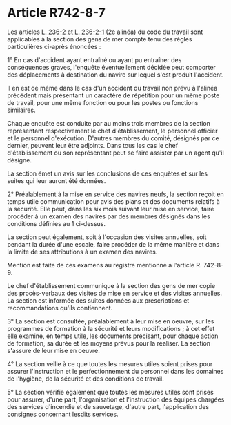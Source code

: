 # Article R742-8-7

Les articles [L. 236-2 et L. 236-2-1][1] (2e alinéa) du code du travail sont applicables à la section des gens de mer compte tenu des règles particulières ci-après énoncées : 

1° En cas d'accident ayant entraîné ou ayant pu entraîner des conséquences graves, l'enquête éventuellement décidée peut comporter des déplacements à destination du navire sur lequel s'est produit l'accident. 

Il en est de même dans le cas d'un accident du travail non prévu à l'alinéa précédent mais présentant un caractère de répétition pour un même poste de travail, pour une même fonction ou pour les postes ou fonctions similaires. 

Chaque enquête est conduite par au moins trois membres de la section représentant respectivement le chef d'établissement, le personnel officier et le personnel d'exécution. D'autres membres du comité, désignés par ce dernier, peuvent leur être adjoints. Dans tous les cas le chef d'établissement ou son représentant peut se faire assister par un agent qu'il désigne. 

La section émet un avis sur les conclusions de ces enquêtes et sur les suites qui leur auront été données. 

2° Préalablement à la mise en service des navires neufs, la section reçoit en temps utile communication pour avis des plans et des documents relatifs à la sécurité. Elle peut, dans les six mois suivant leur mise en service, faire procéder à un examen des navires par des membres désignés dans les conditions définies au 1 ci-dessus. 

La section peut également, soit à l'occasion des visites annuelles, soit pendant la durée d'une escale, faire procéder de la même manière et dans la limite de ses attributions à un examen des navires. 

Mention est faite de ces examens au registre mentionné à l'article R. 742-8-9. 

Le chef d'établissement communique à la section des gens de mer copie des procès-verbaux des visites de mise en service et des visites annuelles. La section est informée des suites données aux prescriptions et recommandations qu'ils contiennent. 

3° La section est consultée, préalablement à leur mise en oeuvre, sur les programmes de formation à la sécurité et leurs modifications ; à cet effet elle examine, en temps utile, les documents précisant, pour chaque action de formation, sa durée et les moyens prévus pour la réaliser. La section s'assure de leur mise en oeuvre. 

4° La section veille à ce que toutes les mesures utiles soient prises pour assurer l'instruction et le perfectionnement du personnel dans les domaines de l'hygiène, de la sécurité et des conditions de travail. 

5° La section vérifie également que toutes les mesures utiles sont prises pour assurer, d'une part, l'organisation et l'instruction des équipes chargées des services d'incendie et de sauvetage, d'autre part, l'application des consignes concernant lesdits services.

 [1]: /affichCodeArticle.do?cidTexte=LEGITEXT000006072050&idArticle=LEGIARTI000006647595&dateTexte=&categorieLien=cid